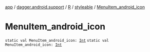 [app](../../../index.md) / [dagger.android.support](../../index.md) / [R](../index.md) / [styleable](index.md) / [MenuItem_android_icon](./-menu-item_android_icon.md)

# MenuItem_android_icon

`static val MenuItem_android_icon: `[`Int`](https://kotlinlang.org/api/latest/jvm/stdlib/kotlin/-int/index.html)
`static val MenuItem_android_icon: `[`Int`](https://kotlinlang.org/api/latest/jvm/stdlib/kotlin/-int/index.html)